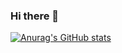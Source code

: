 ### Hi there 👋

[![Anurag's GitHub stats](https://github-readme-stats.vercel.app/api?username=Abcold)](https://github.com/anuraghazra/github-readme-stats)
<!--
**Abcold/Abcold** is a ✨ _special_ ✨ repository because its `README.md` (this file) appears on your GitHub profile.

Here are some ideas to get you started:

- 🔭 I’m currently working on ...
- 🌱 I’m currently learning ...
- 👯 I’m looking to collaborate on ...
- 🤔 I’m looking for help with ...
- 💬 Ask me about ...
- 📫 How to reach me: ...
- 😄 Pronouns: ...
- ⚡ Fun fact: ...
-->
